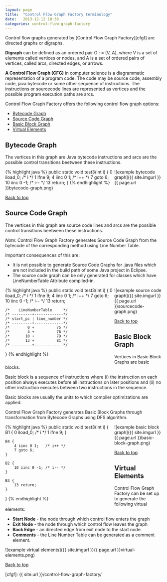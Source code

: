 ```yaml
---
layout:	page
title:	"Control Flow Graph Factory terminology"
date:	2013-12-12 18:38
categories: control-flow-graph-factory
---
```


Control flow graphs generated by [Control Flow Graph Factory][cfgf] are directed graphs
or digraphs.

**Digraph** can be defined as an ordered pair G : = (V, A), where V is a set of
elements called vertices or nodes, and A is a set of ordered pairs of vertices,
called arcs, directed edges, or arrows.

**A Control Flow Graph (CFG)** in computer science is a diagrammatic
representation of a program code. The code may be source code, assembly code,
java bytecode or some other sequence of instructions. The instructions or
sourcecode lines are represented as vertices and the possible program execution
paths are arcs.

Control Flow Graph Factory offers the following control flow graph options:

* [Bytecode Graph](#bcg)
* [Source Code Graph](#scg)
* [Basic Block Graph](#bbg)
* [Virtual Elements](#ve)




Bytecode Graph  <a name="bcg"></a>
--------------

The vertices in this graph are Java bytecode instructions and arcs are the
possible control transitions beetween these instructions.

<div style="width: 25em; float: left">
{% highlight java %}
public static void test3(int i) {
	0 iload_0;      /* i */
	1 ifne 9;
	4 iinc 0 1;     /* i++ */
	7 goto 6;
	10 iinc 0 -1;   /* i-- */
	13 return;
}
{% endhighlight %}
</div>

![example bytecode graph]({{ site.imgurl }}{{ page.url }}bytecode-graph.png)

<div class="clear"></div>

[Back to top](#top)




Source Code Graph  <a name="scg"></a>
----------------

The vertices in this graph are source code lines and arcs are the possible
control transitions beetween these instructions.

*Note*: Control Flow Graph Factory generates Source Code Graph from the bytecode
of the corresponding method using Line Number Table.

Important consequences of this are:

* It is not possible to generate Source Code Graphs for .java files which are
  not included in the build path of some Java project in Eclipse.
* The source code graph can be only generated for classes which have
  LineNumberTable Attribute compiled-in.

<div style="width: 25em; float: left">
{% highlight java %}
public static void test3(int i) {
	0 iload_0;        /* i */
	1 ifne 9;
	4 iinc 0 1;       /* i++ */
	7 goto 6;
	10 iinc 0 -1;     /* i-- */
	13 return;

	/*    LineNumberTable     */
	/* ---------+-------------*/
	/* start_pc | line_number */
	/* ---------+-------------*/
	/*        0 +          75 */
	/*        4 +          76 */
	/*       10 +          79 */
	/*       13 +          81 */
	/* ---------+-------------*/
}
{% endhighlight %}
</div>

![example source code graph]({{ site.imgurl }}{{ page.url }}sourcecode-graph.png)

<div class="clear"></div>

[Back to top](#top)




Basic Block Graph  <a name="bbg"></a>
-----------------

Vertices in Basic Block Graphs are basic blocks.

Basic block is a sequence of instructions where (i) the instruction on each
position always executes before all instructions on later positions and (ii) no
other instruction executes between two instructions in the sequence.

Basic blocks are usually the units to which compiler optimizations are applied.

Control Flow Graph Factory generates Basic Block Graphs through transformation
from Bytecode Graphs using DFS algorithm.

<div style="width: 25em; float: left">
{% highlight java %}
public static void test3(int i) {
	B1 {
		0 iload_0;     /* i */
		1 ifne 9;
	}

	B4 {
		4 iinc 0 1;   /* i++ */
		7 goto 6;
	}

	B2 {  
		10 iinc 0 -1; /* i-- */
	}

	B3 {
		13 return;
	}
}
{% endhighlight %}
</div>

![example basic block graph]({{ site.imgurl }}{{ page.url }}basic-block-graph.png)

<div class="clear"></div>

[Back to top](#top)




Virtual Elements  <a name="ve"></a>
----------------

Control Flow Graph Factory can be set up to generate the following virtual
elements:

* **Start Node** - the node through which control flow enters the graph
* **Exit Node** - the node through which control flow leaves the graph
* **Back Edge** - an directed edge from exit node to the start node.
* **Comments** - the Line Number Table can be generated as a comment element.

![example virtual elements]({{ site.imgurl }}{{ page.url }}virtual-elements.png)

[Back to top](#top)

[cfgf]: {{ site.url }}/control-flow-graph-factory/
